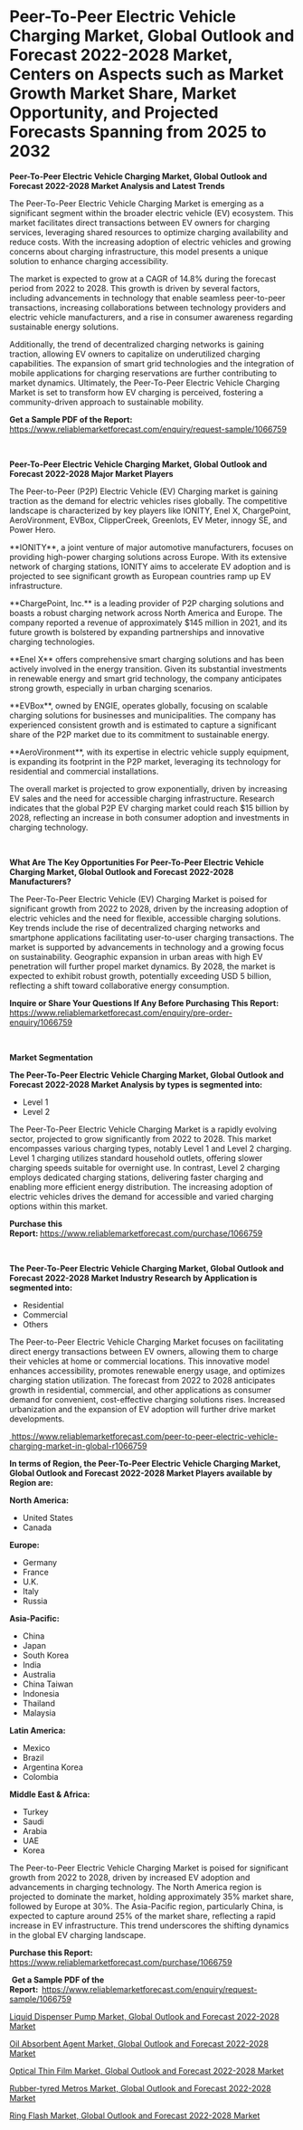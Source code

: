 <p><h1>Peer-To-Peer Electric Vehicle Charging Market, Global Outlook and Forecast 2022-2028 Market, Centers on Aspects such as Market Growth Market Share, Market Opportunity, and Projected Forecasts Spanning from 2025 to 2032</h1></p><p><strong>Peer-To-Peer Electric Vehicle Charging Market, Global Outlook and Forecast 2022-2028 Market Analysis and Latest Trends</strong></p>
<p><p>The Peer-To-Peer Electric Vehicle Charging Market is emerging as a significant segment within the broader electric vehicle (EV) ecosystem. This market facilitates direct transactions between EV owners for charging services, leveraging shared resources to optimize charging availability and reduce costs. With the increasing adoption of electric vehicles and growing concerns about charging infrastructure, this model presents a unique solution to enhance charging accessibility.</p><p>The market is expected to grow at a CAGR of 14.8% during the forecast period from 2022 to 2028. This growth is driven by several factors, including advancements in technology that enable seamless peer-to-peer transactions, increasing collaborations between technology providers and electric vehicle manufacturers, and a rise in consumer awareness regarding sustainable energy solutions.</p><p>Additionally, the trend of decentralized charging networks is gaining traction, allowing EV owners to capitalize on underutilized charging capabilities. The expansion of smart grid technologies and the integration of mobile applications for charging reservations are further contributing to market dynamics. Ultimately, the Peer-To-Peer Electric Vehicle Charging Market is set to transform how EV charging is perceived, fostering a community-driven approach to sustainable mobility.</p></p>
<p><strong>Get a Sample PDF of the Report:&nbsp;</strong> <a href="https://www.reliablemarketforecast.com/enquiry/request-sample/1066759?utm_campaign=2130&utm_medium=2&utm_source=Github&utm_content=ia&utm_term=21032025&utm_id=peer-to-peer-electric-vehicle-charging-market-global-outlook-and-forecast-2022-2028">https://www.reliablemarketforecast.com/enquiry/request-sample/1066759</a></p>
<p>&nbsp;</p>
<p><strong>Peer-To-Peer Electric Vehicle Charging Market, Global Outlook and Forecast 2022-2028 Major Market Players</strong></p>
<p><p>The Peer-to-Peer (P2P) Electric Vehicle (EV) Charging market is gaining traction as the demand for electric vehicles rises globally. The competitive landscape is characterized by key players like IONITY, Enel X, ChargePoint, AeroVironment, EVBox, ClipperCreek, Greenlots, EV Meter, innogy SE, and Power Hero.</p><p>**IONITY**, a joint venture of major automotive manufacturers, focuses on providing high-power charging solutions across Europe. With its extensive network of charging stations, IONITY aims to accelerate EV adoption and is projected to see significant growth as European countries ramp up EV infrastructure.</p><p>**ChargePoint, Inc.** is a leading provider of P2P charging solutions and boasts a robust charging network across North America and Europe. The company reported a revenue of approximately $145 million in 2021, and its future growth is bolstered by expanding partnerships and innovative charging technologies.</p><p>**Enel X** offers comprehensive smart charging solutions and has been actively involved in the energy transition. Given its substantial investments in renewable energy and smart grid technology, the company anticipates strong growth, especially in urban charging scenarios.</p><p>**EVBox**, owned by ENGIE, operates globally, focusing on scalable charging solutions for businesses and municipalities. The company has experienced consistent growth and is estimated to capture a significant share of the P2P market due to its commitment to sustainable energy.</p><p>**AeroVironment**, with its expertise in electric vehicle supply equipment, is expanding its footprint in the P2P market, leveraging its technology for residential and commercial installations.</p><p>The overall market is projected to grow exponentially, driven by increasing EV sales and the need for accessible charging infrastructure. Research indicates that the global P2P EV charging market could reach $15 billion by 2028, reflecting an increase in both consumer adoption and investments in charging technology.</p></p>
<p>&nbsp;</p>
<p><strong>What Are The Key Opportunities For Peer-To-Peer Electric Vehicle Charging Market, Global Outlook and Forecast 2022-2028 Manufacturers?</strong></p>
<p><p>The Peer-To-Peer Electric Vehicle (EV) Charging Market is poised for significant growth from 2022 to 2028, driven by the increasing adoption of electric vehicles and the need for flexible, accessible charging solutions. Key trends include the rise of decentralized charging networks and smartphone applications facilitating user-to-user charging transactions. The market is supported by advancements in technology and a growing focus on sustainability. Geographic expansion in urban areas with high EV penetration will further propel market dynamics. By 2028, the market is expected to exhibit robust growth, potentially exceeding USD 5 billion, reflecting a shift toward collaborative energy consumption.</p></p>
<p><strong>Inquire or Share Your Questions If Any Before Purchasing This Report:</strong> <a href="https://www.reliablemarketforecast.com/enquiry/pre-order-enquiry/1066759?utm_campaign=2130&utm_medium=2&utm_source=Github&utm_content=ia&utm_term=21032025&utm_id=peer-to-peer-electric-vehicle-charging-market-global-outlook-and-forecast-2022-2028">https://www.reliablemarketforecast.com/enquiry/pre-order-enquiry/1066759</a></p>
<p>&nbsp;</p>
<p><strong>Market Segmentation</strong></p>
<p><strong>The Peer-To-Peer Electric Vehicle Charging Market, Global Outlook and Forecast 2022-2028 Market Analysis by types is segmented into:</strong></p>
<p><ul><li>Level 1</li><li>Level 2</li></ul></p>
<p><p>The Peer-To-Peer Electric Vehicle Charging Market is a rapidly evolving sector, projected to grow significantly from 2022 to 2028. This market encompasses various charging types, notably Level 1 and Level 2 charging. Level 1 charging utilizes standard household outlets, offering slower charging speeds suitable for overnight use. In contrast, Level 2 charging employs dedicated charging stations, delivering faster charging and enabling more efficient energy distribution. The increasing adoption of electric vehicles drives the demand for accessible and varied charging options within this market.</p></p>
<p><strong>Purchase this Report:&nbsp;</strong><a href="https://www.reliablemarketforecast.com/purchase/1066759?utm_campaign=2130&utm_medium=2&utm_source=Github&utm_content=ia&utm_term=21032025&utm_id=peer-to-peer-electric-vehicle-charging-market-global-outlook-and-forecast-2022-2028">https://www.reliablemarketforecast.com/purchase/1066759</a></p>
<p>&nbsp;</p>
<p><strong>The Peer-To-Peer Electric Vehicle Charging Market, Global Outlook and Forecast 2022-2028 Market Industry Research by Application is segmented into:</strong></p>
<p><ul><li>Residential</li><li>Commercial</li><li>Others</li></ul></p>
<p><p>The Peer-to-Peer Electric Vehicle Charging Market focuses on facilitating direct energy transactions between EV owners, allowing them to charge their vehicles at home or commercial locations. This innovative model enhances accessibility, promotes renewable energy usage, and optimizes charging station utilization. The forecast from 2022 to 2028 anticipates growth in residential, commercial, and other applications as consumer demand for convenient, cost-effective charging solutions rises. Increased urbanization and the expansion of EV adoption will further drive market developments.</p></p>
<p><a href="https://www.reliablemarketforecast.com/peer-to-peer-electric-vehicle-charging-market-in-global-r1066759?utm_campaign=2130&utm_medium=2&utm_source=Github&utm_content=ia&utm_term=21032025&utm_id=peer-to-peer-electric-vehicle-charging-market-global-outlook-and-forecast-2022-2028">&nbsp;https://www.reliablemarketforecast.com/peer-to-peer-electric-vehicle-charging-market-in-global-r1066759</a></p>
<p><strong>In terms of Region, the Peer-To-Peer Electric Vehicle Charging Market, Global Outlook and Forecast 2022-2028 Market Players available by Region are:</strong></p>
<p>
    <p> <strong> North America: </strong>
        <ul>
            <li>United States</li>
            <li>Canada</li>
        </ul>
        </p> 
    <p> <strong> Europe: </strong>
        <ul>
            <li>Germany</li>
            <li>France</li>
            <li>U.K.</li>
            <li>Italy</li>
            <li>Russia</li>
        </ul>
        </p> 
    <p> <strong> Asia-Pacific: </strong>
        <ul>
            <li>China</li>
            <li>Japan</li>
            <li>South Korea</li>
            <li>India</li>
            <li>Australia</li>
            <li>China Taiwan</li>
            <li>Indonesia</li>
            <li>Thailand</li>
            <li>Malaysia</li>
        </ul>
        </p> 
    <p> <strong> Latin America: </strong>
        <ul>
            <li>Mexico</li>
            <li>Brazil</li>
            <li>Argentina Korea</li>
            <li>Colombia</li>
        </ul>
        </p> 
    <p> <strong> Middle East & Africa: </strong>
        <ul>
            <li>Turkey</li>
            <li>Saudi</li>
            <li>Arabia</li>
            <li>UAE</li>
            <li>Korea</li>
        </ul>
    </p>
    </p>
<p><p>The Peer-to-Peer Electric Vehicle Charging Market is poised for significant growth from 2022 to 2028, driven by increased EV adoption and advancements in charging technology. The North America region is projected to dominate the market, holding approximately 35% market share, followed by Europe at 30%. The Asia-Pacific region, particularly China, is expected to capture around 25% of the market share, reflecting a rapid increase in EV infrastructure. This trend underscores the shifting dynamics in the global EV charging landscape.</p></p>
<p><strong>Purchase this Report: </strong><a href="https://www.reliablemarketforecast.com/purchase/1066759?utm_campaign=2130&utm_medium=2&utm_source=Github&utm_content=ia&utm_term=21032025&utm_id=peer-to-peer-electric-vehicle-charging-market-global-outlook-and-forecast-2022-2028">https://www.reliablemarketforecast.com/purchase/1066759</a></p>
<p>&nbsp;<strong>Get a Sample PDF of the Report:&nbsp;&nbsp;</strong><a href="https://www.reliablemarketforecast.com/enquiry/request-sample/1066759?utm_campaign=2130&utm_medium=2&utm_source=Github&utm_content=ia&utm_term=21032025&utm_id=peer-to-peer-electric-vehicle-charging-market-global-outlook-and-forecast-2022-2028">https://www.reliablemarketforecast.com/enquiry/request-sample/1066759</a></p>
<p><strong></strong></p>
<p><p><a href="https://github.com/haagarocapmj/Market-Research-Report-List-1/blob/main/liquid-dispenser-pump-market-global-outlook-and-forecast-2022-2028-market.md?utm_campaign=2130&utm_medium=2&utm_source=Github&utm_content=ia&utm_term=21032025&utm_id=peer-to-peer-electric-vehicle-charging-market-global-outlook-and-forecast-2022-2028">Liquid Dispenser Pump Market, Global Outlook and Forecast 2022-2028 Market</a></p><p><a href="https://github.com/gfellcincot4/Market-Research-Report-List-1/blob/main/oil-absorbent-agent-market-global-outlook-and-forecast-2022-2028-market.md?utm_campaign=2130&utm_medium=2&utm_source=Github&utm_content=ia&utm_term=21032025&utm_id=peer-to-peer-electric-vehicle-charging-market-global-outlook-and-forecast-2022-2028">Oil Absorbent Agent Market, Global Outlook and Forecast 2022-2028 Market</a></p><p><a href="https://github.com/countpapajwp/Market-Research-Report-List-1/blob/main/optical-thin-film-market-global-outlook-and-forecast-2022-2028-market.md?utm_campaign=2130&utm_medium=2&utm_source=Github&utm_content=ia&utm_term=21032025&utm_id=peer-to-peer-electric-vehicle-charging-market-global-outlook-and-forecast-2022-2028">Optical Thin Film Market, Global Outlook and Forecast 2022-2028 Market</a></p><p><a href="https://github.com/wraggfomath/Market-Research-Report-List-1/blob/main/rubber-tyred-metros-market-global-outlook-and-forecast-2022-2028-market.md?utm_campaign=2130&utm_medium=2&utm_source=Github&utm_content=ia&utm_term=21032025&utm_id=peer-to-peer-electric-vehicle-charging-market-global-outlook-and-forecast-2022-2028">Rubber-tyred Metros Market, Global Outlook and Forecast 2022-2028 Market</a></p><p><a href="https://github.com/fallalenoswG/Market-Research-Report-List-1/blob/main/ring-flash-market-global-outlook-and-forecast-2022-2028-market.md?utm_campaign=2130&utm_medium=2&utm_source=Github&utm_content=ia&utm_term=21032025&utm_id=peer-to-peer-electric-vehicle-charging-market-global-outlook-and-forecast-2022-2028">Ring Flash Market, Global Outlook and Forecast 2022-2028 Market</a></p></p>